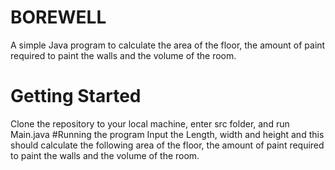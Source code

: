 # BOREWELL
A simple Java program to calculate the area of the floor, the amount of paint required to paint the walls and the volume of the room.
# Getting Started
Clone the repository to your local machine, enter src folder, and run Main.java
#Running the program
Input the Length, width and height and this should calculate the following area of the floor, the amount of paint required to paint the walls and the volume of the room.

